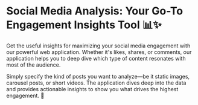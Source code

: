 # Social Media Analysis: Your Go-To Engagement Insights Tool 📊✨
 
Get the useful insights for maximizing your social media engagement with our powerful web application. Whether it's likes, shares, or comments, our application helps you to deep dive which type of content resonates with most of the audience.

Simply specify the kind of posts you want to analyze—be it static images, carousel posts, or short videos. The application dives deep into the data and provides actionable insights to show you what drives the highest engagement. 🚀







